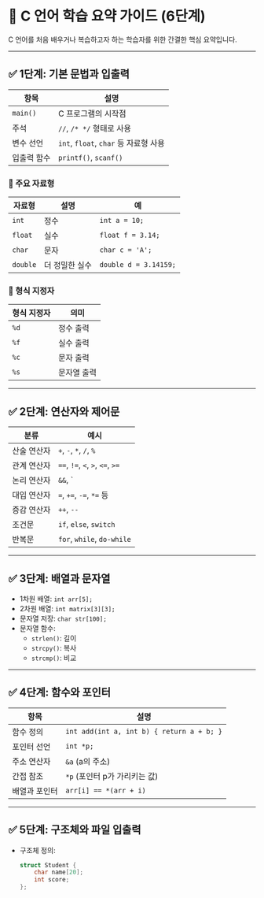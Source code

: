 # 🧠 C 언어 학습 요약 가이드 (6단계)

C 언어를 처음 배우거나 복습하고자 하는 학습자를 위한 간결한 핵심 요약입니다.

---

## ✅ 1단계: 기본 문법과 입출력

| 항목 | 설명 |
|------|------|
| `main()` | C 프로그램의 시작점 |
| 주석 | `//`, `/* */` 형태로 사용 |
| 변수 선언 | `int`, `float`, `char` 등 자료형 사용 |
| 입출력 함수 | `printf()`, `scanf()` |

### 📌 주요 자료형

| 자료형 | 설명 | 예 |
|--------|------|----|
| `int` | 정수 | `int a = 10;` |
| `float` | 실수 | `float f = 3.14;` |
| `char` | 문자 | `char c = 'A';` |
| `double` | 더 정밀한 실수 | `double d = 3.14159;` |

### 📌 형식 지정자

| 형식 지정자 | 의미 |
|-------------|------|
| `%d` | 정수 출력 |
| `%f` | 실수 출력 |
| `%c` | 문자 출력 |
| `%s` | 문자열 출력 |

---

## ✅ 2단계: 연산자와 제어문

| 분류 | 예시 |
|------|------|
| 산술 연산자 | `+`, `-`, `*`, `/`, `%` |
| 관계 연산자 | `==`, `!=`, `<`, `>`, `<=`, `>=` |
| 논리 연산자 | `&&`, `||`, `!` |
| 대입 연산자 | `=`, `+=`, `-=`, `*=` 등 |
| 증감 연산자 | `++`, `--` |
| 조건문 | `if`, `else`, `switch` |
| 반복문 | `for`, `while`, `do-while` |

---

## ✅ 3단계: 배열과 문자열
- 1차원 배열: `int arr[5];`
- 2차원 배열: `int matrix[3][3];`
- 문자열 저장: `char str[100];`
- 문자열 함수:
  - `strlen()`: 길이
  - `strcpy()`: 복사
  - `strcmp()`: 비교

---

## ✅ 4단계: 함수와 포인터

| 항목 | 설명 |
|------|------|
| 함수 정의 | `int add(int a, int b) { return a + b; }` |
| 포인터 선언 | `int *p;` |
| 주소 연산자 | `&a` (a의 주소) |
| 간접 참조 | `*p` (포인터 p가 가리키는 값) |
| 배열과 포인터 | `arr[i] == *(arr + i)` |

---

## ✅ 5단계: 구조체와 파일 입출력

- 구조체 정의:  
  ```c
  struct Student {
      char name[20];
      int score;
  };
